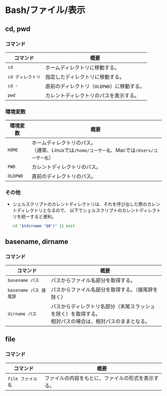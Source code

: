 # Bash/ファイル/表示

## cd, pwd

### コマンド

| コマンド          | 概要                                       |
| ----------------- | ------------------------------------------ |
| `cd`              | ホームディレクトリに移動する。             |
| `cd ディレクトリ` | 指定したディレクトリに移動する。           |
| `cd -`            | 直前のディレクトリ（`OLDPWD`）に移動する。 |
| `pwd`             | カレントディレクトリのパスを表示する。     |

### 環境変数

| 環境変数 | 概要                                                         |
| -------- | ------------------------------------------------------------ |
| `HOME`   | ホームディレクトリのパス。<br />（通常、Linuxでは`/home/ユーザー名`、Macでは`/Users/ユーザー名`） |
| `PWD`    | カレントディレクトリのパス。                                 |
| `OLDPWD` | 直前のディレクトリのパス。                                   |

### その他

- シェルスクリプトのカレントディレクトリは、それを呼び出した際のカレントディレクトリとなるので、
  以下でシェルスクリプトのカレントディレクトリを統一すると便利。

  ```bash
  cd "$(dirname "$0")" || exit
  ```

## basename, dirname

### コマンド

|コマンド|概要|
|---|---|
|`basename パス`|パスからファイル名部分を取得する。|
|`basename パス 接尾辞`|パスからファイル名部分を取得する。（接尾辞を除く）|
|`dirname パス`|パスからディレクトリ名部分（末尾スラッシュを除く）を取得する。<br />相対パスの場合は、相対パスのままとなる。|

## file

### コマンド

| コマンド          | 概要                                               |
| ----------------- | -------------------------------------------------- |
| `file ファイル名` | ファイルの内容をもとに、ファイルの形式を表示する。 |
